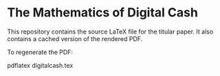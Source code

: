 # The Mathematics of Digital Cash

This repository contains the source LaTeX file for the titular paper.  It also contains a cached version of the rendered PDF.

To regenerate the PDF:

pdflatex digitalcash.tex
